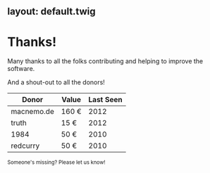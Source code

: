 layout:	default.twig
---

# Thanks!

Many thanks to all the folks contributing and helping to improve the software.

And a shout-out to all the donors!

| <i class='icon-resize-vertical'></i> Donor |<i class='icon-resize-vertical'></i> Value | <i class='icon-resize-vertical'></i> Last Seen | 
| ----------	| ------ 	| -----|
| macnemo.de  | 160 €	  | 2012 |
| truth       | 15 €    | 2012 |
| 1984 	      | 50 € 	  | 2010 |
| redcurry 	  | 50 € 	  | 2010 |

<small class='muted'>
Someone's missing? Please let us know!
</small>
